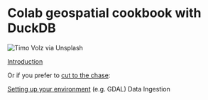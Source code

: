 # Colab geospatial cookbook with DuckDB

![Timo Volz via Unsplash](https://images.unsplash.com/photo-1597760078652-6359f83febaf?q=80&w=960&auto=format&fit=crop&ixlib=rb-4.1.0&ixid=M3wxMjA3fDB8MHxwaG90by1wYWdlfHx8fGVufDB8fHx8fA%3D%3D)

[Introduction](./Introduction.md)

Or if you prefer to [cut to the chase](https://www.youtube.com/watch?v=gZbwbxMKb_c&t=51s):

[Setting up your environment](./Enviroment.md) (e.g. GDAL)
Data Ingestion
